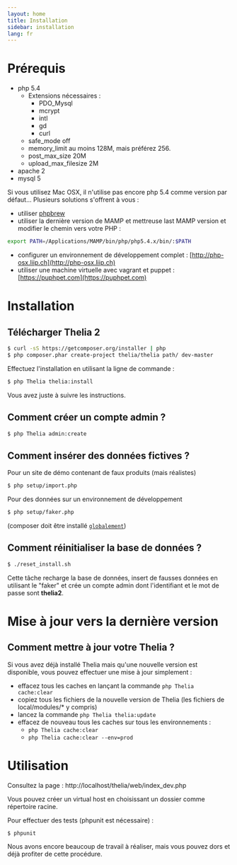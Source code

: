 ```yaml
---
layout: home
title: Installation
sidebar: installation
lang: fr
---
```


<div class="page-header">
    <h1>Prérequis</h1>
</div>

* php 5.4
    * Extensions nécessaires :
        * PDO_Mysql
        * mcrypt
        * intl
        * gd
        * curl
    * safe_mode off
    * memory_limit au moins 128M, mais préférez 256.
    * post\_max\_size 20M
    * upload\_max\_filesize 2M
* apache 2
* mysql 5

Si vous utilisez Mac OSX, il n'utilise pas encore php 5.4 comme version par défaut... Plusieurs solutions s'offrent à vous :

* utiliser [phpbrew](https://github.com/c9s/phpbrew)
* utiliser la dernière version de MAMP et mettreuse last MAMP version et modifier le chemin vers votre PHP :

```bash
export PATH=/Applications/MAMP/bin/php/php5.4.x/bin/:$PATH
```

* configurer un environnement de développement complet : [http://php-osx.liip.ch](http://php-osx.liip.ch)
* utiliser une machine virtuelle avec vagrant et puppet : [https://puphpet.com](https://puphpet.com)

<div class="page-header">
    <h1>Installation</h1>
</div>


## Télécharger Thelia 2

``` bash
$ curl -sS https://getcomposer.org/installer | php
$ php composer.phar create-project thelia/thelia path/ dev-master
```

Effectuez l'installation en utilisant la ligne de commande :

``` bash
$ php Thelia thelia:install
```

Vous avez juste à suivre les instructions.

## Comment créer un compte admin ?

```bash
$ php Thelia admin:create
```

## Comment insérer des données fictives ?

Pour un site de démo contenant de faux produits (mais réalistes)

``` bash
$ php setup/import.php
```

Pour des données sur un environnement de développement

```bash
$ php setup/faker.php
```

(composer doit être installé [`globalement`](http://getcomposer.org/doc/00-intro.md#globally))

## Comment réinitialiser la base de données ?

```bash
$ ./reset_install.sh
```

Cette tâche recharge la base de données, insert de fausses données en utilisant le "faker" et crée un compte admin dont l'identifiant et le mot de passe sont __thelia2__.

<div class="page-header">
    <h1>Mise à jour vers la dernière version</h1>
</div>

## Comment mettre à jour votre Thelia ?

Si vous avez déjà installé Thelia mais qu'une nouvelle version est disponible, vous pouvez effectuer une mise à jour simplement :

- effacez tous les caches en lançant la commande ```php Thelia cache:clear```
- copiez tous les fichiers de la nouvelle version de Thelia (les fichiers de local/modules/* y compris)
- lancez la commande ```php Thelia thelia:update```
- effacez de nouveau tous les caches sur tous les environnements :
    - ```php Thelia cache:clear```
    - ```php Thelia cache:clear --env=prod```

<div class="page-header">
    <h1>Utilisation</h1>
</div>

Consultez la page : http://localhost/thelia/web/index_dev.php

Vous pouvez créer un virtual host en choisissant un dossier comme répertoire racine.

Pour effectuer des tests (phpunit est nécessaire) :

``` bash
$ phpunit
```

Nous avons encore beaucoup de travail à réaliser, mais vous pouvez dors et déjà profiter de cette procédure.
